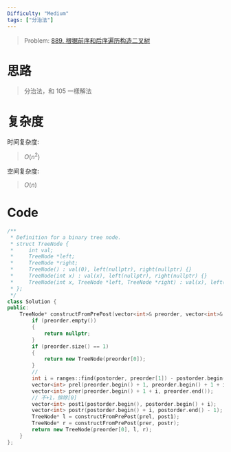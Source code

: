 ```yaml
---
Difficulty: "Medium"
tags: ["分治法"]
---
```


> Problem: [889. 根据前序和后序遍历构造二叉树](https://leetcode.cn/problems/construct-binary-tree-from-preorder-and-postorder-traversal/description/)

# 思路

> 分治法，和 $105$ 一樣解法

# 复杂度

时间复杂度:
> $O(n^2)$

空间复杂度:
> $O(n)$



# Code
```C++
/**
 * Definition for a binary tree node.
 * struct TreeNode {
 *     int val;
 *     TreeNode *left;
 *     TreeNode *right;
 *     TreeNode() : val(0), left(nullptr), right(nullptr) {}
 *     TreeNode(int x) : val(x), left(nullptr), right(nullptr) {}
 *     TreeNode(int x, TreeNode *left, TreeNode *right) : val(x), left(left), right(right) {}
 * };
 */
class Solution {
public:
    TreeNode* constructFromPrePost(vector<int>& preorder, vector<int>& postorder) {
        if (preorder.empty())
        {
            return nullptr;
        }
        if (preorder.size() == 1)
        {
            return new TreeNode(preorder[0]);
        }
        // 
        int i = ranges::find(postorder, preorder[1]) - postorder.begin() + 1;
        vector<int> prel(preorder.begin() + 1, preorder.begin() + 1 + i);
        vector<int> prer(preorder.begin() + 1 + i, preorder.end());
        // 不+1，排除[0]
        vector<int> post1(postorder.begin(), postorder.begin() + i); 
        vector<int> postr(postorder.begin() + i, postorder.end() - 1);
        TreeNode* l = constructFromPrePost(prel, post1);
        TreeNode* r = constructFromPrePost(prer, postr);
        return new TreeNode(preorder[0], l, r);
    }
};
```
  
